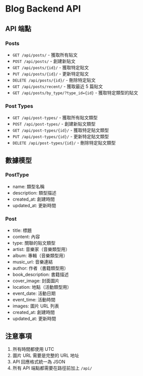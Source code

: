 # Blog Backend API

## API 端點

### Posts

- `GET /api/posts/` - 獲取所有貼文
- `POST /api/posts/` - 創建新貼文
- `GET /api/posts/{id}/` - 獲取特定貼文
- `PUT /api/posts/{id}/` - 更新特定貼文
- `DELETE /api/posts/{id}/` - 刪除特定貼文
- `GET /api/posts/recent/` - 獲取最近 5 篇貼文
- `GET /api/posts/by_type/?type_id={id}` - 獲取特定類型的貼文

### Post Types

- `GET /api/post-types/` - 獲取所有貼文類型
- `POST /api/post-types/` - 創建新貼文類型
- `GET /api/post-types/{id}/` - 獲取特定貼文類型
- `PUT /api/post-types/{id}/` - 更新特定貼文類型
- `DELETE /api/post-types/{id}/` - 刪除特定貼文類型

## 數據模型

### PostType

- name: 類型名稱
- description: 類型描述
- created_at: 創建時間
- updated_at: 更新時間

### Post

- title: 標題
- content: 內容
- type: 關聯的貼文類型
- artist: 音樂家（音樂類型用）
- album: 專輯（音樂類型用）
- music_url: 音樂連結
- author: 作者（書籍類型用）
- book_description: 書籍描述
- cover_image: 封面圖片
- location: 地點（活動類型用）
- event_date: 活動日期
- event_time: 活動時間
- images: 圖片 URL 列表
- created_at: 創建時間
- updated_at: 更新時間

## 注意事項

1. 所有時間都使用 UTC
2. 圖片 URL 需要是完整的 URL 地址
3. API 回應格式統一為 JSON
4. 所有 API 端點都需要在路徑前加上 `/api/`
